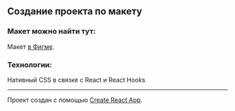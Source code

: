 ## Создание проекта по макету

### Макет можно найти тут:

Макет [в Фигме](https://www.figma.com/file/sOoPi2gOZvfqjOQHa9awMC/Agro.Club-Home-project-Junior-Dev).

### Технологии:

Нативный CSS в связке с React и React Hooks

---

Проект создан с помощью [Create React App](https://github.com/facebook/create-react-app).
